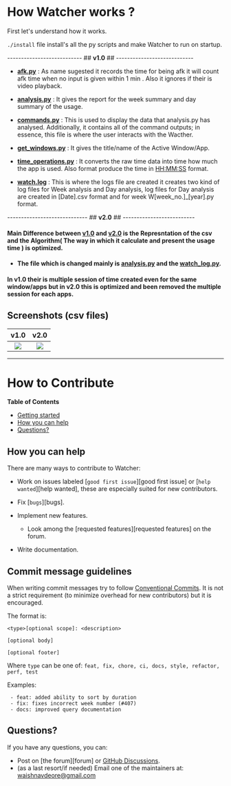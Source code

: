 
# How  Watcher works ?

First let's understand how it works.

`./install` file install's all the py scripts and make Watcher to run on startup.


--------------------------- ## **v1.0** ## ----------------------------

- **[afk.py](https://github.com/Waishnav/Watcher/blob/v1.0/src/Watcher/afk.py)** : As name sugested it records the time for being afk it will count afk time when no input is given within 1 min . Also it ignores if their is video playback.

- **[analysis.py](https://github.com/Waishnav/Watcher/blob/v1.0/src/Watcher/analysis.py)** : It gives the report  for the week summary and day summary of the usage.
- **[commands.py](https://github.com/Waishnav/Watcher/blob/v1.0/src/Watcher/commands.py)** : This is used to display the data that analysis.py has analysed. Additionally, it contains all of the command outputs; in essence, this file is where the user interacts with the Wacther.

- **[get_windows.py](https://github.com/Waishnav/Watcher/blob/v1.0/src/Watcher/get_windows.py)** : It gives the title/name of the Active Window/App.

- **[time_operations.py](https://github.com/Waishnav/Watcher/blob/v1.0/src/Watcher/time_operations.py)** : It converts the raw time data into time how much the app is used. Also format produce the time in [HH:MM:SS](https://docs.oracle.com/cd/E41183_01/DR/Time_Formats.html) format.

- **[watch.log](https://github.com/Waishnav/Watcher/blob/v1.0/src/Watcher/watch_log.py)** : This is where the logs file are created it creates two kind of log files for Week analysis and Day analysis, log files for Day analysis are created in [Date].csv format and for week W[week_no.]_[year].py format.

----------------------------- ## **v2.0** ## --------------------------

#### Main Difference between [v1.0](https://github.com/Waishnav/Watcher/tree/v1.0/src/Watcher) and [v2.0](https://github.com/Waishnav/Watcher/tree/v2.0/src/Watcher) is the Represntation of the csv and the Algorithm( The way in which it calculate and present the usage time ) is **optimized**.

- #### The file which is changed mainly is [analysis.py](https://github.com/Waishnav/Watcher/blob/v2.0/src/Watcher/analysis.py) and the [watch_log.py](https://github.com/Waishnav/Watcher/blob/v2.0/src/Watcher/watch_log.py).

#### In v1.0 their is multiple session of time created even for the same window/apps but in v2.0 this is optimized and been removed the multiple session for each apps.
## Screenshots (csv files)
v1.0            |      v2.0
:-------------------------:|:-------------------------:
![](https://user-images.githubusercontent.com/83799380/194891764-f45c529c-d29d-4d14-96fc-bce0e80becb5.png)  |  ![](https://user-images.githubusercontent.com/83799380/194891867-a49df66a-5ae0-4b9b-9aa7-b6d6681c4574.png)

-----------------------
How to Contribute
=================

**Table of Contents**

 - [Getting started](https://github.com/Waishnav/Watcher)
 - [How you can help](#how-you-can-help)
 - [Questions?](#questions)


## How you can help

There are many ways to contribute to Watcher:

 - Work on issues labeled [`good first issue`][good first issue] or [`help wanted`][help wanted], these are especially suited for new contributors.
 - Fix [`bugs`][bugs].
 - Implement new features.
   - Look among the [requested features][requested features] on the forum.
   
 - Write documentation.




## Commit message guidelines

When writing commit messages try to follow [Conventional Commits](https://www.conventionalcommits.org/). It is not a strict requirement (to minimize overhead for new contributors) but it is encouraged.

The format is: 

```
<type>[optional scope]: <description>

[optional body]

[optional footer]
```

Where `type` can be one of: `feat, fix, chore, ci, docs, style, refactor, perf, test`

Examples:

```
 - feat: added ability to sort by duration
 - fix: fixes incorrect week number (#407)
 - docs: improved query documentation 
```


## Questions?

If you have any questions, you can:

 - Post on [the forum][forum] or [GitHub Discussions][github discussions].
 - (as a last resort/if needed) Email one of the maintainers at: [waishnavdeore@gmail.com](mailto:waishnavdeore@gmail.com)


[github discussions]: https://github.com/Waishnav/Watcher/discussions.
